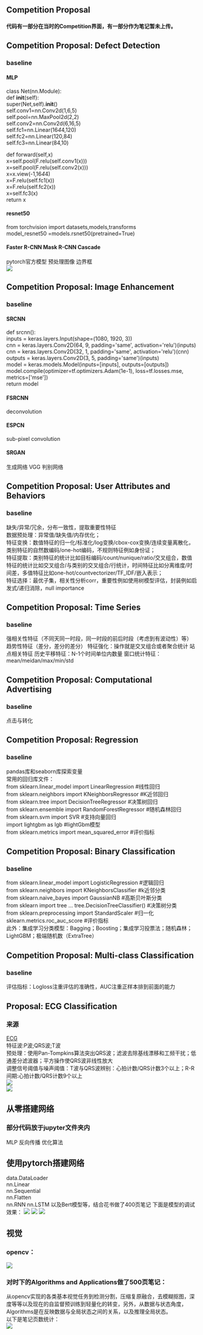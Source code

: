 ## Competition Proposal 
#### 代码有一部分在当时的Competition界面，有一部分作为笔记暂未上传。
## Competition Proposal: Defect Detection
### baseline
#### MLP
class Net(nn.Module):  
def __init__(self):  
super(Net,self).__init__()  
self.conv1=nn.Conv2d(1,6,5)  
self.pool=nn.MaxPool2d(2,2)  
self.conv2=nn.Conv2d(6,16,5)  
self.fc1=nn.Linear(16*4*4,120)  
self.fc2=nn.Linear(120,84)  
self.fc3=nn.Linear(84,10)  

def forward(self,x)  
x=self.pool(F.relu(self.conv1(x)))  
x=self.pool(F.relu(self.conv2(x)))  
x=x.view(-1,16*4*4)  
x=F.relu(self.fc1(x))  
x=F.relu(self.fc2(x))  
x=self.fc3(x)  
return x  
#### resnet50
from torchvision import datasets,models,transforms  
model_resnet50 =models.rsnet50(pretrained=True)  
#### Faster R-CNN  Mask R-CNN  Cascade
pytorch官方模型    预处理图像    边界框   
![](<https://github.com/nanadongdongdong/ComputerVision/blob/main/ODimg/OD.png>)

## Competition Proposal: Image Enhancement
### baseline
#### SRCNN
def srcnn():  
    inputs = keras.layers.Input(shape=(1080, 1920, 3))   
    cnn = keras.layers.Conv2D(64, 9, padding='same', activation='relu')(inputs)  
    cnn = keras.layers.Conv2D(32, 1, padding='same', activation='relu')(cnn)  
    outputs = keras.layers.Conv2D(3, 5, padding='same')(inputs)  
    model = keras.models.Model(inputs=[inputs], outputs=[outputs])  
    model.compile(optimizer=tf.optimizers.Adam(1e-1), loss=tf.losses.mse, metrics=['mse'])  
return model  
#### FSRCNN 
deconvolution
#### ESPCN 
sub-pixel convolution
#### SRGAN
生成网络 VGG 判别网络

## Competition Proposal: User Attributes and Behaviors
### baseline
缺失/异常/冗余，分布一致性，提取重要性特征  
数据预处理：异常值/缺失值/内存优化；  
特征变换：数值特征的归一化/标准化/log变换/cbox-cox变换/连续变量离散化，类别特征的自然数编码/one-hot编码，不规则特征例如身份证；  
特征提取：类别特征的统计比如目标编码/count/nunique/ratio/交叉组合，数值特征的统计比如交叉组合/与类别的交叉组合/行统计，时间特征比如分离维度/时间差，多值特征比如one-hot/countvectorizer/TF_IDF/嵌入表示；  
特征选择：最优子集，相关性分析corr，重要性例如使用树模型评估，封装例如启发式/递归消除，null importance  

## Competition Proposal: Time Series
### baseline
强相关性特征（不同天同一时段，同一时段的前后时段（考虑到有波动性）等）
趋势性特征（差分，差分的差分）
特征强化：操作就是交叉组合或者聚合统计
站点相关特征
历史平移特征：N-1个时间单位内数量
窗口统计特征：mean/meidan/max/min/std

## Competition Proposal: Computational Advertising
### baseline
点击与转化

## Competition Proposal: Regression
### baseline
pandas库和seaborn库探索变量  
常用的回归库文件：  
from sklearn.linear_model import LinearRegression  #线性回归  
from sklearn.neighbors import KNeighborsRegressor  #K近邻回归  
from sklearn.tree import DecisionTreeRegressor     #决策树回归  
from sklearn.ensemble import RandomForestRegressor #随机森林回归  
from sklearn.svm import SVR  #支持向量回归  
import lightgbm as lgb #lightGbm模型  
from sklearn.metrics import mean_squared_error #评价指标  

## Competition Proposal: Binary Classification
### baseline
from sklearn.linear_model import LogisticRegression #逻辑回归  
from sklearn.neighbors import KNeighborsClassifier #k近邻分类  
from sklearn.naive_bayes import GaussianNB #高斯贝叶斯分类  
from sklearn import tree ... tree.DecisionTreeClassifier() #决策树分类  
from sklearn.preprocessing import StandardScaler #归一化  
sklearn.metrics.roc_auc_score #评价指标  
此外：集成学习分类模型：Bagging；Boosting；集成学习投票法；随机森林；LightGBM；极端随机数（ExtraTree） 

## Competition Proposal: Multi-class Classification
### baseline
评估指标：Logloss注重评估的准确性，AUC注重正样本排到前面的能力  

## Proposal: ECG Classification
### 来源  
[ECG](<https://blog.csdn.net/qq_15746879/article/details/80329711?spm=1001.2101.3001.6650.11&utm_medium=distribute.pc_relevant.none-task-blog-2%7Edefault%7ECTRLIST%7Edefault-11.pc_relevant_default&depth_1-utm_source=distribute.pc_relevant.none-task-blog-2%7Edefault%7ECTRLIST%7Edefault-11.pc_relevant_default&utm_relevant_index=17>)  
特征波:P波;QRS波;T波   
预处理：使用Pan-Tompkins算法突出QRS波；滤波去除基线漂移和工频干扰；低通差分滤波器；平方操作使QRS波非线性放大  
调整信号阈值与噪声阈值：T波与QRS波辨别：心拍计数/QRS计数3个以上；R-R间期:心拍计数/QRS计数9个以上  
![](<https://github.com/nanadongdongdong/ComputerVision/blob/main/ECGimg/ECG.png>)  
![](<https://github.com/nanadongdongdong/ComputerVision/blob/main/ECGimg/ECG1.png>)

## 从零搭建网络
### 部分代码放于jupyter文件夹内
MLP 反向传播 优化算法  

## 使用pytorch搭建网络
data.DataLoader  
nn.Linear  
nn.Sequential  
nn.Flatten  
nn.RNN
nn.LSTM
以及Bert模型等，结合花书做了400页笔记
下面是模型的调试效果：
![](<https://github.com/nanadongdongdong/ComputerVision/blob/main/DNNimg/DNNimg.png>)
![](<https://github.com/nanadongdongdong/ComputerVision/blob/main/DNNimg/DNN1.jpg>)
![](<https://github.com/nanadongdongdong/ComputerVision/blob/main/DNNimg/DNN2.png>)

## 视觉
### opencv：
![](<https://github.com/nanadongdongdong/ComputerVision/blob/main/OPENimg/OPENimg.png>)
### 对时下的Algorithms and Applications做了500页笔记：    
从opencv实现的各类基本视觉任务到检测分割，压缩复原融合，去模糊抠图，深度等等以及现在的自监督预训练到轻量化的转变，另外，从数据与状态角度，Algorithms是在反映数据与全局状态之间的关系，以及推理全局状态。  
以下是笔记页数统计：  
![](<https://github.com/nanadongdongdong/ComputerVision/blob/main/Countimg/count.png>) 













